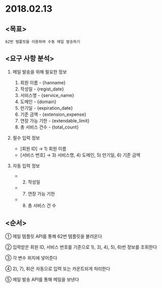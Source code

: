 # 2018.02.13

## <목표>
```
62번 템플릿을 이용하여 수동 메일 발송하기
```

## <요구 사항 분석>

1. 메일 발송을 위해 필요한 정보

	1) 회원 이름 - {hanname}
	2) 작성일 - {regist_date}
	3) 서비스명 - {service_name}
	4) 도메인 - {domain}
	5) 만기일 - {expiration_date}
	6) 기준 금액 - {extension_expense}
	7) 연장 가능 기한 - {extendable_limit}
	8) 총 서비스 건수 - {total_count}


2. 필수 입력 정보

	- [회원 ID] → 1) 회원 이름 
	- [서비스 번호] → 3) 서비스명, 4) 도메인, 5) 만기일, 6) 기준 금액


3. 자동 입력 정보

	- 2) 작성일
	- 7) 연장 가능 기한
	- 8) 총 서비스 건 수



## <순서>

① 메일 템플릿 API를 통해 62번 템플릿을 불러온다

② 입력받은 회원 ID, 서비스 번호를 기준으로 1), 3), 4), 5), 6)번 정보를 조회한다

③ 각 변수 위치에 넣어준다

④ 2), 7), 8)은 자동으로 입력 또는 카운트되게 처리한다

⑤ 메일 발송 API를 통해 메일을 보낸다
